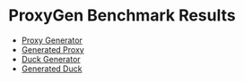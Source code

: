 # ProxyGen Benchmark Results

- [Proxy Generator](https://sholtee.github.io/proxygen/perf/Solti.Utils.Proxy.Perf.ProxyGenerator-report-github.html )
- [Generated Proxy](https://sholtee.github.io/proxygen/perf/Solti.Utils.Proxy.Perf.GeneratedProxy-report-github.html )
- [Duck Generator](https://sholtee.github.io/proxygen/perf/Solti.Utils.Proxy.Perf.DuckGenerator-report-github.html )
- [Generated Duck](https://sholtee.github.io/proxygen/perf/Solti.Utils.Proxy.Perf.GeneratedDuck-report-github.html )